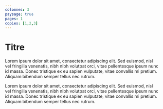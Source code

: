 ```yaml
---
colonnes: 3
paysage: true
pages: 1
copies: [1,2,3]
---
```


# Titre

Lorem ipsum dolor sit amet, consectetur adipiscing elit. Sed euismod, nisl vel fringilla venenatis, nibh nibh volutpat orci, vitae pellentesque ipsum nunc id massa. Donec tristique ex eu sapien vulputate, vitae convallis mi pretium. Aliquam bibendum semper tellus nec rutrum.

Lorem ipsum dolor sit amet, consectetur adipiscing elit. Sed euismod, nisl vel fringilla venenatis, nibh nibh volutpat orci, vitae pellentesque ipsum nunc id massa. Donec tristique ex eu sapien vulputate, vitae convallis mi pretium. Aliquam bibendum semper tellus nec rutrum.